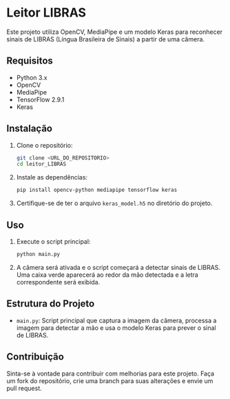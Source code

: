 # Leitor LIBRAS

Este projeto utiliza OpenCV, MediaPipe e um modelo Keras para reconhecer sinais de LIBRAS (Língua Brasileira de Sinais) a partir de uma câmera.

## Requisitos

- Python 3.x
- OpenCV
- MediaPipe
- TensorFlow 2.9.1
- Keras

## Instalação

1. Clone o repositório:
    ```sh
    git clone <URL_DO_REPOSITORIO>
    cd leitor_LIBRAS
    ```

2. Instale as dependências:
    ```sh
    pip install opencv-python mediapipe tensorflow keras
    ```

3. Certifique-se de ter o arquivo `keras_model.h5` no diretório do projeto.

## Uso

1. Execute o script principal:
    ```sh
    python main.py
    ```

2. A câmera será ativada e o script começará a detectar sinais de LIBRAS. Uma caixa verde aparecerá ao redor da mão detectada e a letra correspondente será exibida.

## Estrutura do Projeto

- `main.py`: Script principal que captura a imagem da câmera, processa a imagem para detectar a mão e usa o modelo Keras para prever o sinal de LIBRAS.

## Contribuição

Sinta-se à vontade para contribuir com melhorias para este projeto. Faça um fork do repositório, crie uma branch para suas alterações e envie um pull request.

